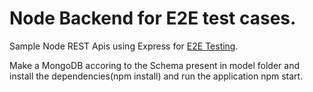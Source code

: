 # Node Backend for E2E test cases.
 Sample Node REST Apis using Express for [E2E Testing](https://github.com/sdsahib/End2EndtestCases).
 
 Make a MongoDB accoring to the Schema present in model folder and install the dependencies(npm install) and run the application npm start.